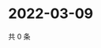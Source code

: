 # 2022-03-09

共 0 条

<!-- BEGIN WEIBO -->
<!-- 最后更新时间 Wed Mar 09 2022 21:19:43 GMT+0800 (China Standard Time) -->

<!-- END WEIBO -->

